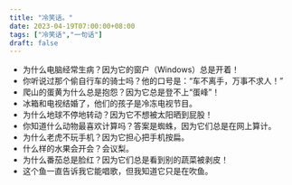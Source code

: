 ```yaml
---
title: "冷笑话。"
date: 2023-04-19T07:00:00+08:00
tags: ["冷笑话","一句话"]
draft: false
---
```


- 为什么电脑经常生病？因为它的窗户（Windows）总是开着！
- 你听说过那个偷自行车的骑士吗？他的口号是：“车不离手，万事不求人！”
- 爬山的蛋黄为什么总是抱怨？因为它总是登不上“蛋峰”！
- 冰箱和电视结婚了，他们的孩子是冷冻电视节目。
- 为什么地球不停地转动？因为它不想被太阳晒到屁股！
- 你知道什么动物最喜欢计算吗？答案是蜘蛛，因为它们总是在网上算计。
- 为什么老虎不玩手机？因为它担心把手机按扁。
- 什么样的水果会开会？会议梨。
- 为什么番茄总是脸红？因为它们总是看到别的蔬菜被剥皮！
- 这个鱼一直告诉我它能唱歌，但我知道它只是在吹鱼。


